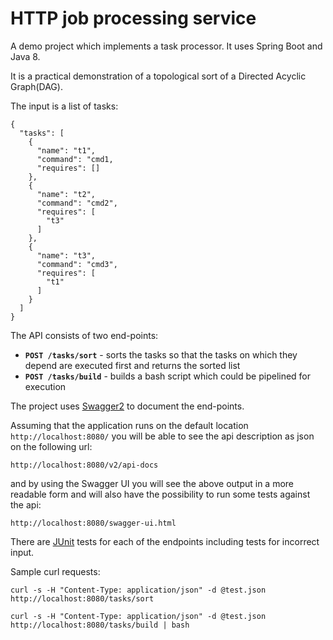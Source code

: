 # HTTP job processing service

A demo project which implements a task processor. It uses Spring Boot and Java 8.

It is a practical demonstration of a topological sort of a Directed Acyclic Graph(DAG).

The input is a list of tasks:

```
{
  "tasks": [
    {
      "name": "t1",
      "command": "cmd1,
      "requires": []
    },
    {
      "name": "t2",
      "command": "cmd2",
      "requires": [
        "t3"
      ]
    },
    {
      "name": "t3",
      "command": "cmd3",
      "requires": [
        "t1"
      ]
    }
  ]
}
```

The API consists of two end-points:

- **`POST /tasks/sort`** - sorts the tasks so that the tasks on which they depend are executed first and returns the sorted list
- **`POST /tasks/build`** - builds a bash script which could be pipelined for execution

The project uses [Swagger2](https://swagger.io/) to document the end-points.

Assuming that the application runs on the default location `http://localhost:8080/` you will be able to see the api description as json on the following url:

```
http://localhost:8080/v2/api-docs
```

and by using the Swagger UI you will see the above output in a more readable form and will also have the possibility to run some tests against the api:
```
http://localhost:8080/swagger-ui.html
```

There are [JUnit](https://junit.org/junit5/) tests for each of the endpoints including tests for incorrect input.

Sample curl requests:

``` curl -s -H "Content-Type: application/json" -d @test.json http://localhost:8080/tasks/sort ```

``` curl -s -H "Content-Type: application/json" -d @test.json http://localhost:8080/tasks/build | bash ```
